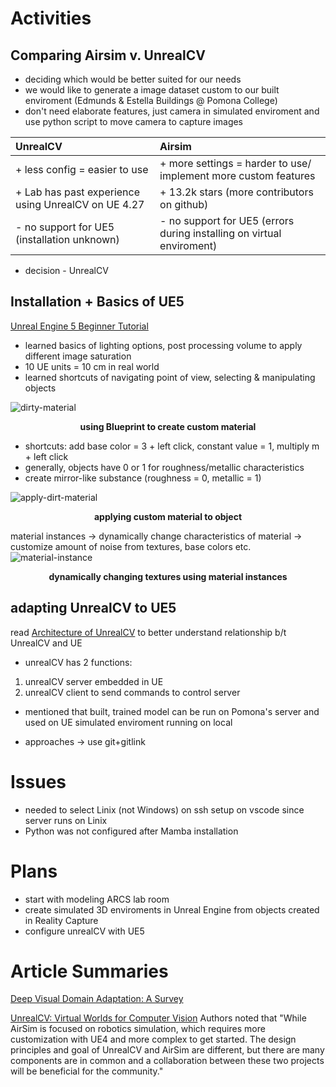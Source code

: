 # Activities

## Comparing Airsim v. UnrealCV
+ deciding which would be better suited for our needs
 + we would like to generate a image dataset custom to our built enviroment (Edmunds & Estella Buildings @ Pomona College)
 + don't need elaborate features, just camera in simulated enviroment and use python script to move camera to capture images 

| UnrealCV | Airsim |
|:---------|:--------|
|+ less config = easier to use | + more settings = harder to use/ implement more custom features|
|+ Lab has past experience using UnrealCV on UE 4.27 |+ 13.2k stars (more contributors on github)|
|- no support for UE5 (installation unknown) | - no support for UE5 (errors during installing on virtual enviroment) |
 + decision - UnrealCV

## Installation + Basics of UE5
[Unreal Engine 5 Beginner Tutorial](https://youtu.be/gQmiqmxJMtA)
+ learned basics of lighting options, post processing volume to apply different image saturation
+ 10 UE units = 10 cm in real world
+ learned shortcuts of navigating point of view, selecting & manipulating objects 
 
 ![dirty-material](https://user-images.githubusercontent.com/78676977/172929928-8139f2c8-23d1-4454-9e75-88410e6f3a5e.png)
 <figcaption align = "center"><b> using Blueprint to create custom material </b></figcaption>

+ shortcuts: add base color = 3 + left click, constant value = 1, multiply m + left click
+ generally, objects have 0 or 1 for roughness/metallic characteristics
+ create mirror-like substance (roughness = 0, metallic = 1)


![apply-dirt-material](https://user-images.githubusercontent.com/78676977/172930026-0076fd51-7cbb-4f17-8812-0561923799b7.png)
<figcaption align = "center"><b>applying custom material to object</b></figcaption>

material instances -> dynamically change characteristics of material -> customize amount of noise from textures, base colors etc. 
![material-instance](https://user-images.githubusercontent.com/78676977/172930100-0eedbf13-d985-4fd0-8543-19626f3f1876.png)
<figcaption align = "center"><b>dynamically changing textures using material instances</b></figcaption>


## adapting UnrealCV to UE5
read [Architecture of UnrealCV](http://docs.unrealcv.org/en/master/reference/architecture.html) to better understand relationship b/t UnrealCV and UE
  + unrealCV has 2 functions: 
  1) unrealCV server embedded in UE
  2) unrealCV client to send commands to control server
  + mentioned that built, trained model can be run on Pomona's server and used on UE simulated enviroment running on local 

+ approaches -> use git+gitlink 


# Issues
+ needed to select Linix (not Windows) on ssh setup on vscode since server runs on Linix
+ Python was not configured after Mamba installation 

# Plans
+ start with modeling ARCS lab room
+ create simulated 3D enviroments in Unreal Engine from objects created in Reality Capture
+ configure unrealCV with UE5

# Article Summaries

[Deep Visual Domain Adaptation: A Survey](https://arxiv.org/pdf/1802.03601.pdf)

[UnrealCV: Virtual Worlds for Computer Vision](https://dl.acm.org/doi/pdf/10.1145/3123266.3129396)
Authors noted that "While AirSim is focused on robotics simulation, which requires more customization with UE4 and more complex to get started.
The design principles and goal of UnrealCV and AirSim are different, but there are many components are in common and a collaboration between these two projects will
be beneficial for the community."
